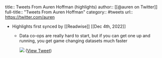 title:: Tweets From Auren Hoffman (highlights)
author:: [[@auren on Twitter]]
full-title:: "Tweets From Auren Hoffman"
category:: #tweets
url:: https://twitter.com/auren

- Highlights first synced by [[Readwise]] [[Dec 4th, 2022]]
	- Data co-ops are really hard to start, but if you can get one up and running, you get game changing datasets much faster 
	  
	  ![](https://pbs.twimg.com/media/FivtgyMWYAES3ht.jpg) ([View Tweet](https://twitter.com/auren/status/1597631665077374979))